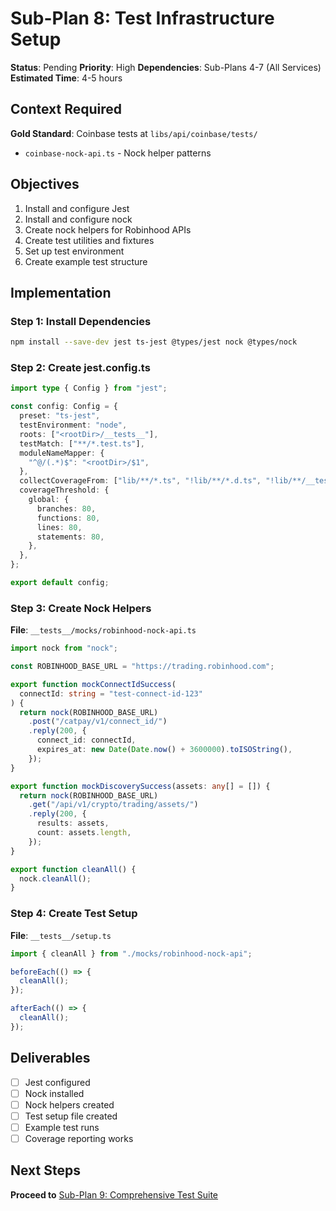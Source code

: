 # Sub-Plan 8: Test Infrastructure Setup

**Status**: Pending
**Priority**: High
**Dependencies**: Sub-Plans 4-7 (All Services)
**Estimated Time**: 4-5 hours

## Context Required

**Gold Standard**: Coinbase tests at `libs/api/coinbase/tests/`

- `coinbase-nock-api.ts` - Nock helper patterns

## Objectives

1. Install and configure Jest
2. Install and configure nock
3. Create nock helpers for Robinhood APIs
4. Create test utilities and fixtures
5. Set up test environment
6. Create example test structure

## Implementation

### Step 1: Install Dependencies

```bash
npm install --save-dev jest ts-jest @types/jest nock @types/nock
```

### Step 2: Create jest.config.ts

```typescript
import type { Config } from "jest";

const config: Config = {
  preset: "ts-jest",
  testEnvironment: "node",
  roots: ["<rootDir>/__tests__"],
  testMatch: ["**/*.test.ts"],
  moduleNameMapper: {
    "^@/(.*)$": "<rootDir>/$1",
  },
  collectCoverageFrom: ["lib/**/*.ts", "!lib/**/*.d.ts", "!lib/**/__test*.ts"],
  coverageThreshold: {
    global: {
      branches: 80,
      functions: 80,
      lines: 80,
      statements: 80,
    },
  },
};

export default config;
```

### Step 3: Create Nock Helpers

**File**: `__tests__/mocks/robinhood-nock-api.ts`

```typescript
import nock from "nock";

const ROBINHOOD_BASE_URL = "https://trading.robinhood.com";

export function mockConnectIdSuccess(
  connectId: string = "test-connect-id-123"
) {
  return nock(ROBINHOOD_BASE_URL)
    .post("/catpay/v1/connect_id/")
    .reply(200, {
      connect_id: connectId,
      expires_at: new Date(Date.now() + 3600000).toISOString(),
    });
}

export function mockDiscoverySuccess(assets: any[] = []) {
  return nock(ROBINHOOD_BASE_URL)
    .get("/api/v1/crypto/trading/assets/")
    .reply(200, {
      results: assets,
      count: assets.length,
    });
}

export function cleanAll() {
  nock.cleanAll();
}
```

### Step 4: Create Test Setup

**File**: `__tests__/setup.ts`

```typescript
import { cleanAll } from "./mocks/robinhood-nock-api";

beforeEach(() => {
  cleanAll();
});

afterEach(() => {
  cleanAll();
});
```

## Deliverables

- [ ] Jest configured
- [ ] Nock installed
- [ ] Nock helpers created
- [ ] Test setup file created
- [ ] Example test runs
- [ ] Coverage reporting works

## Next Steps

**Proceed to** [Sub-Plan 9: Comprehensive Test Suite](./sub-plan-9-comprehensive-test-suite.md)

